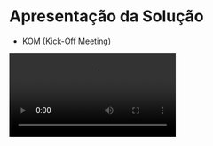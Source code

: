 # Apresentação da Solução

- KOM (Kick-Off Meeting)

<video src="docs/video/Start_Entrevista_Jonatas Felipe.mp4"></video>
